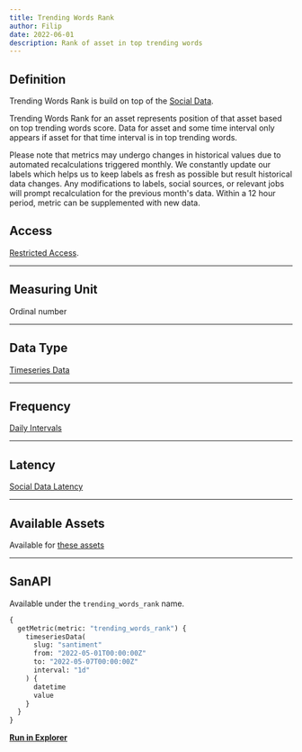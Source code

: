 ```yaml
---
title: Trending Words Rank
author: Filip
date: 2022-06-01
description: Rank of asset in top trending words
---
```

## Definition

Trending Words Rank is build on top of the [Social Data](/metrics/details/social-data).

Trending Words Rank for an asset represents position of that asset based on top
trending words score.
Data for asset and some time interval only appears if asset for that time
interval is in top trending words.

Please note that metrics may undergo changes in historical values due to automated recalculations triggered monthly. We constantly update our labels which helps us to keep labels as fresh as possible but result historical data changes. Any modifications to labels, social sources, or relevant jobs will prompt recalculation for the previous month's data. Within a 12 hour period, metric can be supplemented with new data.


## Access

[Restricted Access](/metrics/details/access#restricted-access).

---

## Measuring Unit

Ordinal number

---

## Data Type

[Timeseries Data](/metrics/details/data-type#timeseries-data)

---

## Frequency

[Daily Intervals](/metrics/details/frequency#daily-frequency)


---

## Latency

[Social Data Latency](/metrics/details/latency#social-data-latency)

---

## Available Assets

Available for [these
assets](<https://api.santiment.net/graphiql?variables=&query=%7B%0A%20%20getMetric(metric%3A%20%22trending_words_rank%22)%20%7B%0A%20%20%20%20metadata%20%7B%0A%20%20%20%20%20%20availableSlugs%0A%20%20%20%20%7D%0A%20%20%7D%0A%7D%0A>)


---

## SanAPI

Available under the `trending_words_rank` name.

```graphql
{
  getMetric(metric: "trending_words_rank") {
    timeseriesData(
      slug: "santiment"
      from: "2022-05-01T00:00:00Z"
      to: "2022-05-07T00:00:00Z"
      interval: "1d"
    ) {
      datetime
      value
    }
  }
}
```

**[Run in
Explorer](<https://api.santiment.net/graphiql?variables=&query=%7B%0A%20%20getMetric(metric%3A%20%22trending_words_rank%22)%20%7B%0A%20%20%20%20timeseriesData(%0A%20%20%20%20%20%20slug%3A%20%22santiment%22%0A%20%20%20%20%20%20from%3A%20%222022-05-01T00%3A00%3A00Z%22%0A%20%20%20%20%20%20to%3A%20%222022-05-07T00%3A00%3A00Z%22%0A%20%20%20%20%20%20interval%3A%20%221d%22%0A%20%20%20%20)%20%7B%0A%20%20%20%20%20%20datetime%0A%20%20%20%20%20%20value%0A%20%20%20%20%7D%0A%20%20%7D%0A%7D>)**
